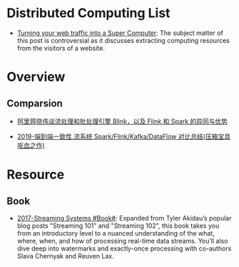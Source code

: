 # Distributed Computing List

- [Turning your web traffic into a Super Computer](http://ben.akrin.com/?p=5997): The subject matter of this post is controversial as it discusses extracting computing resources from the visitors of a website.

# Overview

## Comparsion

- [阿里蒋晓伟谈流处理和批处理引擎 Blink，以及 Flink 和 Spark 的异同与优势](https://yq.aliyun.com/articles/57232?spm=5176.100240.searchblog.30.918ieV)

- [2019-端到端一致性,流系统 Spark/Flink/Kafka/DataFlow 对比总结(压箱宝具呕血之作)](https://zhuanlan.zhihu.com/p/77677075)

# Resource

## Book

- [2017-Streaming Systems #Book#](https://learning.oreilly.com/library/view/streaming-systems/9781491983867/ch01.html): Expanded from Tyler Akidau’s popular blog posts "Streaming 101" and "Streaming 102", this book takes you from an introductory level to a nuanced understanding of the what, where, when, and how of processing real-time data streams. You’ll also dive deep into watermarks and exactly-once processing with co-authors Slava Chernyak and Reuven Lax.
